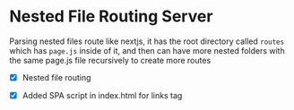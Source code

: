 # Nested File Routing Server
Parsing nested files route like nextjs, it has the root directory called `routes` which has `page.js` inside of it, and then can have more nested folders with the same page.js file recursively to create more routes

- [x] Nested file routing
- [x] Added SPA script in index.html for links tag

